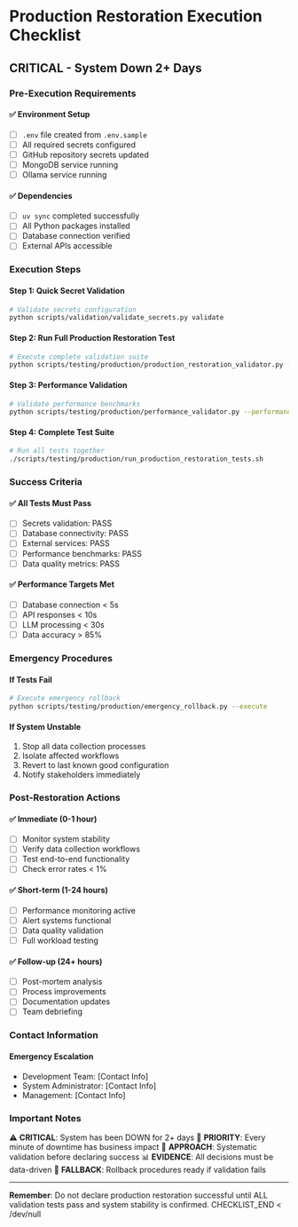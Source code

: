 # Production Restoration Execution Checklist

## CRITICAL - System Down 2+ Days

### Pre-Execution Requirements

#### ✅ Environment Setup
- [ ] `.env` file created from `.env.sample`
- [ ] All required secrets configured
- [ ] GitHub repository secrets updated
- [ ] MongoDB service running
- [ ] Ollama service running

#### ✅ Dependencies
- [ ] `uv sync` completed successfully
- [ ] All Python packages installed
- [ ] Database connection verified
- [ ] External APIs accessible

### Execution Steps

#### Step 1: Quick Secret Validation
```bash
# Validate secrets configuration
python scripts/validation/validate_secrets.py validate
```

#### Step 2: Run Full Production Restoration Test
```bash
# Execute complete validation suite
python scripts/testing/production/production_restoration_validator.py --full
```

#### Step 3: Performance Validation
```bash
# Validate performance benchmarks
python scripts/testing/production/performance_validator.py --performance
```

#### Step 4: Complete Test Suite
```bash
# Run all tests together
./scripts/testing/production/run_production_restoration_tests.sh
```

### Success Criteria

#### ✅ All Tests Must Pass
- [ ] Secrets validation: PASS
- [ ] Database connectivity: PASS  
- [ ] External services: PASS
- [ ] Performance benchmarks: PASS
- [ ] Data quality metrics: PASS

#### ✅ Performance Targets Met
- [ ] Database connection < 5s
- [ ] API responses < 10s
- [ ] LLM processing < 30s
- [ ] Data accuracy > 85%

### Emergency Procedures

#### If Tests Fail
```bash
# Execute emergency rollback
python scripts/testing/production/emergency_rollback.py --execute
```

#### If System Unstable
1. Stop all data collection processes
2. Isolate affected workflows
3. Revert to last known good configuration
4. Notify stakeholders immediately

### Post-Restoration Actions

#### ✅ Immediate (0-1 hour)
- [ ] Monitor system stability
- [ ] Verify data collection workflows
- [ ] Test end-to-end functionality
- [ ] Check error rates < 1%

#### ✅ Short-term (1-24 hours)
- [ ] Performance monitoring active
- [ ] Alert systems functional
- [ ] Data quality validation
- [ ] Full workload testing

#### ✅ Follow-up (24+ hours)
- [ ] Post-mortem analysis
- [ ] Process improvements
- [ ] Documentation updates
- [ ] Team debriefing

### Contact Information

#### Emergency Escalation
- Development Team: [Contact Info]
- System Administrator: [Contact Info]
- Management: [Contact Info]

### Important Notes

⚠️ **CRITICAL**: System has been DOWN for 2+ days
🚨 **PRIORITY**: Every minute of downtime has business impact
🔧 **APPROACH**: Systematic validation before declaring success
📊 **EVIDENCE**: All decisions must be data-driven
🔄 **FALLBACK**: Rollback procedures ready if validation fails

---

**Remember**: Do not declare production restoration successful until ALL validation tests pass and system stability is confirmed.
CHECKLIST_END < /dev/null
